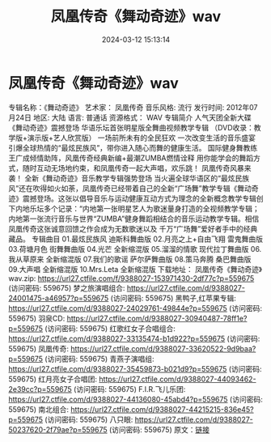 ﻿---
title: 凤凰传奇《舞动奇迹》wav
date: 2024-03-12 15:13:14
categories: 交谊舞曲、电音DJ舞曲
tags: 流行舞曲
---
# 凤凰传奇《舞动奇迹》wav

专辑名称：《舞动奇迹》
艺术家： 凤凰传奇
音乐风格: 流行
发行时间: 2012年07月24日
地区: 大陆
语言: 普通话
资源格式： WAV
专辑简介
人气天团全新大碟《舞动奇迹》震撼登场
华语乐坛首张明星版全舞曲视频教学专辑
（DVD收录：教学版+演示版+艺人欣赏版）
一场前所未有的全民狂欢 一次改变生活的音乐盛宴
引爆全球热情的“最炫民族风”，带你进入随心而舞的健康生活。
国际健身舞教练王广成倾情助阵，风凰传奇经典新编+最潮ZUMBA燃情诠释
用你能学会的舞蹈方式，随时互动无场地约束，和凤凰传奇一起大声唱，欢乐跳！
凤凰传奇风暴来袭！ 全新《舞动奇迹》音乐教学专辑强势登场
当火遍全球华语区的“最炫民族风”还在吹得如火如荼，凤凰传奇已经带着自己的全新“广场舞”教学专辑《舞动奇迹》震撼登场。这张以倡导音乐与运动健康互动方式为理念的全新概念教学专辑创下内地乐坛多个记录：“内地第一张明星艺人为歌迷量身打造的全视频教学专辑；内地第一张流行音乐与世界“ZUMBA”健身舞蹈相结合的音乐运动教学专辑。相信凤凰传奇这张诚意回馈之作会成为无数歌迷以及
千万“广场舞”爱好者手中的经典藏品。
专辑曲目
01.最炫民族风 迪斯科舞曲版
02.月亮之上+自由飞翔 雷鬼舞曲版
03.荷塘月色 街舞舞曲版
04.光芒 全新缩混版
05.溜溜的情歌 现代拉丁舞曲版
06.我从草原来 全新缩混版
07.我们的歌谣 萨尔萨舞曲版
08.策马奔腾 桑巴舞曲版
09.大声唱 全新缩混版
10.Mrs.Leta 全新缩混版
下载地址：
凤凰传奇《舞动奇迹》wav.zip: https://url27.ctfile.com/f/9388027-153971430-2df77c?p=559675
(访问密码: 559675)
梦之旅演唱组合: https://url27.ctfile.com/d/9388027-24001475-a46957?p=559675
(访问密码: 559675)
黑鸭子,红苹果专辑: https://url27.ctfile.com/d/9388027-24029761-49844e?p=559675
(访问密码: 559675)
羽泉CD: https://url27.ctfile.com/d/9388027-30940487-78ff1e?p=559675
(访问密码: 559675)
红歌红女子合唱组合: https://url27.ctfile.com/d/9388027-33135474-b1d922?p=559675
(访问密码: 559675)
凤凰传奇: https://url27.ctfile.com/d/9388027-33620522-9d9baa?p=559675
(访问密码: 559675)
青燕子演唱组: https://url27.ctfile.com/d/9388027-35459873-b021d9?p=559675
(访问密码: 559675)
红月亮女子合唱团: https://url27.ctfile.com/d/9388027-44093462-2e39cc?p=559675
(访问密码: 559675)
F.I.R.飞儿乐团: https://url27.ctfile.com/d/9388027-44136080-45abd4?p=559675
(访问密码: 559675)
南北组合: https://url27.ctfile.com/d/9388027-44215215-836e45?p=559675
(访问密码: 559675)
八只眼: https://url27.ctfile.com/d/9388027-50237620-2f79ae?p=559675
(访问密码: 559675)
原文：[链接](https://blog.sina.com.cn/s/blog_1647c7e76010314o7.html)